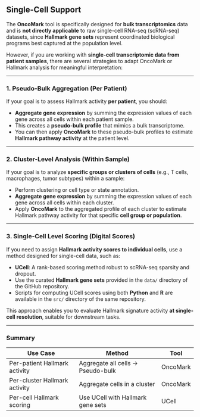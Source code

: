 ## Single-Cell Support

The **OncoMark** tool is specifically designed for **bulk transcriptomics** data and is **not directly applicable** to raw single-cell RNA-seq (scRNA-seq) datasets, since **Hallmark gene sets** represent coordinated biological programs best captured at the population level.

However, if you are working with **single-cell transcriptomic data from patient samples**, there are several strategies to adapt OncoMark or Hallmark analysis for meaningful interpretation:

---

### 1. Pseudo-Bulk Aggregation (Per Patient)

If your goal is to assess Hallmark activity **per patient**, you should:

- **Aggregate gene expression** by summing the expression values of each gene across all cells within each patient sample.
- This creates a **pseudo-bulk profile** that mimics a bulk transcriptome.
- You can then apply **OncoMark** to these pseudo-bulk profiles to estimate **Hallmark pathway activity** at the patient level.

---

### 2. Cluster-Level Analysis (Within Sample)

If your goal is to analyze **specific groups or clusters of cells** (e.g., T cells, macrophages, tumor subtypes) within a sample:

- Perform clustering or cell type or state annotation.
- **Aggregate gene expression** by summing the expression values of each gene across all cells within each cluster.
- Apply **OncoMark** to the aggregated profile of each cluster to estimate Hallmark pathway activity for that specific **cell group or population**.

---

### 3. Single-Cell Level Scoring (Digital Scores)

If you need to assign **Hallmark activity scores to individual cells**, use a method designed for single-cell data, such as:

- **UCell**: A rank-based scoring method robust to scRNA-seq sparsity and dropout.
- Use the curated **Hallmark gene sets** provided in the `data/` directory of the GitHub repository.
- Scripts for computing UCell scores using both **Python** and **R** are available in the `src/` directory of the same repository.

This approach enables you to evaluate Hallmark signature activity **at single-cell resolution**, suitable for downstream tasks.

---

### Summary

| Use Case                        | Method                          | Tool      |
|---------------------------------|----------------------------------|-----------|
| Per-patient Hallmark activity   | Aggregate all cells → Pseudo-bulk | OncoMark  |
| Per-cluster Hallmark activity   | Aggregate cells in a cluster      | OncoMark  |
| Per-cell Hallmark scoring       | Use UCell with Hallmark gene sets | UCell     |